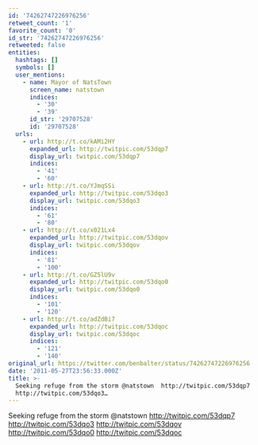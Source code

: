 ```yaml
---
id: '74262747226976256'
retweet_count: '1'
favorite_count: '0'
id_str: '74262747226976256'
retweeted: false
entities:
  hashtags: []
  symbols: []
  user_mentions:
    - name: Mayor of NatsTown
      screen_name: natstown
      indices:
        - '30'
        - '39'
      id_str: '29707528'
      id: '29707528'
  urls:
    - url: http://t.co/kAMi2HY
      expanded_url: http://twitpic.com/53dqp7
      display_url: twitpic.com/53dqp7
      indices:
        - '41'
        - '60'
    - url: http://t.co/YJmqSSi
      expanded_url: http://twitpic.com/53dqo3
      display_url: twitpic.com/53dqo3
      indices:
        - '61'
        - '80'
    - url: http://t.co/x021Lx4
      expanded_url: http://twitpic.com/53dqov
      display_url: twitpic.com/53dqov
      indices:
        - '81'
        - '100'
    - url: http://t.co/GZ5lU9v
      expanded_url: http://twitpic.com/53dqo0
      display_url: twitpic.com/53dqo0
      indices:
        - '101'
        - '120'
    - url: http://t.co/adZdBi7
      expanded_url: http://twitpic.com/53dqoc
      display_url: twitpic.com/53dqoc
      indices:
        - '121'
        - '140'
original_url: https://twitter.com/benbalter/status/74262747226976256
date: '2011-05-27T23:56:33.000Z'
title: >-
  Seeking refuge from the storm @natstown  http://twitpic.com/53dqp7
  http://twitpic.com/53dqo3…
---
```


Seeking refuge from the storm @natstown  http://twitpic.com/53dqp7 http://twitpic.com/53dqo3 http://twitpic.com/53dqov http://twitpic.com/53dqo0 http://twitpic.com/53dqoc